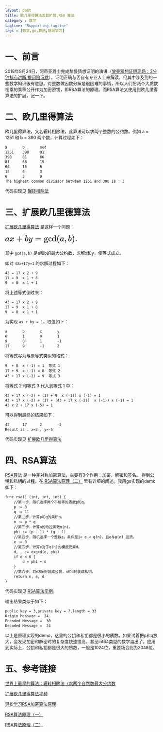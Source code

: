 ```yaml
---
layout: post
title: 欧几里得算法及其扩展,RSA 算法
category : 数学
tagline: "Supporting tagline"
tags : [数学,go,算法,每周学习]
---
```


# 一、前言
2018年9月24日，阿蒂亚爵士完成黎曼猜想证明的演讲（[黎曼猜想证明现场：3分钟核心讲解 提问陷沉默](https://news.cnblogs.com/n/608163/)）。证明正确与否自有专业人士来解读，但其中涉及到的一些数学知识很有意思。对整数做因数分解是很困难的事情，所以人们把两个大质数相乘的乘积公开作为加密密钥，即RSA算法的原理。而RSA算法又使用到欧几里得算法的扩展，记一下。

# 二、欧几里得算法
欧几里得算法，又名辗转相除法，此算法可以求两个整数的公约数。例如 a = 1251 和 b = 390 两个数，计算过程如下：
```
a       b       mod
1251    390     81
390     81      66
81      66      15
66      15      6
15      6       3
6       3       0
The highest common divissor between 1251 and 390 is : 3
```
代码实现见 [辗转相除法](
https://github.com/spetacular/weekly-learning/blob/master/ch3/gcd.go)

# 三、扩展欧几里德算法
[扩展欧几里得算法](https://zh.wikipedia.org/wiki/%E6%89%A9%E5%B1%95%E6%AC%A7%E5%87%A0%E9%87%8C%E5%BE%97%E7%AE%97%E6%B3%95) 是这样一个问题：

![扩展欧几里得算法](/images/2018/exgcd.svg)

其中 `gcd(a,b)` 是a和b的最大公约数，求解x和y，使等式成立。

如对 `43x+17y=1` 的求解过程如下：

```
43 = 17 x 2 + 9
17 = 9  x 1 + 8
9  = 8  x 1 + 1
```
将上述等式倒过来：
```
43 = 17 x 2 + 9
17 = 9  x 1 + 8
9  = 8  x 1 + 1
```
为实现 `ax + by = 1`，取值如下：
```
a       b       x       y
8       1       0       1
9       8       1       -1
17      9       -1      2
```

将等式写为与原等式类似的格式：
```
9  + 8  x (-1) = 1  等式 1
17 + 9  x (-1) = 8  等式 2
43 + 17 x (-2) = 9  等式 3
```
将等式 2 和等式 3 代入到等式 1 中：
```
43 + 17 x (-2) + (17 + 9  x (-1)) x (-1) = 1
43 + 17 x (-2) + (17 + (43 + 17 x (-2))  x (-1)) x (-1) = 1
43 x 2 + 17 x (-5) = 1
```
可以得到最终的结果如下：
```
43      17      2       -5
Result is : x=2 , y=-5
```
代码实现见 [扩展欧几里得算法](
https://github.com/spetacular/weekly-learning/blob/master/ch3/exgcd.go)
# 四、RSA算法
[RSA算法](https://zh.wikipedia.org/wiki/RSA%E5%8A%A0%E5%AF%86%E6%BC%94%E7%AE%97%E6%B3%95) 是一种非对称加密算法，主要有3个作用：加密、解密和签名。
得到公钥和私钥的过程，在 [RSA算法原理（二）](http://www.ruanyifeng.com/blog/2013/07/rsa_algorithm_part_two.html) 里有详细的阐述。我用go实现的demo如下：
```
func rsa() (int, int, int) {
	//第一步，随机选择两个不相等的质数p和q。
	p := 3
	q := 11
	//第二步，计算p和q的乘积n。
	n := p * q
	//第三步，计算n的欧拉函数φ(n)。
	phi := (p - 1) * (q - 1)
	//第四步，随机选择一个整数e，条件是1< e < φ(n)，且e与φ(n) 互质。
	e := 3
	//第五步，计算e对于φ(n)的模反元素d。
	d, _ := exgcd(e, phi)
	if d < 0 {
		d = phi + d
	}
	//第六步，将n和e封装成公钥，n和d封装成私钥。
	return n, e, d
}
```
代码实现见 [RSA算法示例](
https://github.com/spetacular/weekly-learning/blob/master/ch3/rsa.go)。

输出结果类似于如下：
```
public key = 3,private key = 7,length = 33
Origin Message =  24
Encoded Message =  30
Decoded Message =  24
```
以上是原理实现的demo，这里的公钥和私钥都是很小的质数。如果试着把p和q放大，会发现加密和解密时的复杂度快速提高，甚至int64类型的数字溢出了。应用到实际上，公钥和私钥都是很大的质数，一般是1024位，重要场合则为2048位。
# 五、参考链接
[世界上最早的算法：辗转相除法（求两个自然数最大公约数](http://blog.51cto.com/androidguy/1219145)  

[扩展欧几里得算法视频](https://www.youtube.com/watch?v=fz1vxq5ts5I)

[轻松学习RSA加密算法原理](https://blog.csdn.net/q376420785/article/details/8557266)

[RSA算法原理（一）](http://www.ruanyifeng.com/blog/2013/06/rsa_algorithm_part_one.html)

[RSA算法原理（二）](http://www.ruanyifeng.com/blog/2013/07/rsa_algorithm_part_two.html)